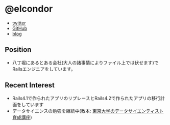 @elcondor
====

- [twitter](https://twitter.com/elcondor)
- [GitHub](https://github.com/condor)
- [blog](http://blog.el-condor.net/)

Position
----

- 八丁堀にあるとある会社(大人の諸事情によりファイル上では伏せます)でRailsエンジニアをしています。

Recent Interest
----

- Rails4.1で作られたアプリのリプレースとRails4.2で作られたアプリの移行計画をしています
- データサイエンスの勉強を継続中(教本: [東京大学のデータサイエンティスト育成講座](https://www.amazon.co.jp/dp/B07PD237GQ))
